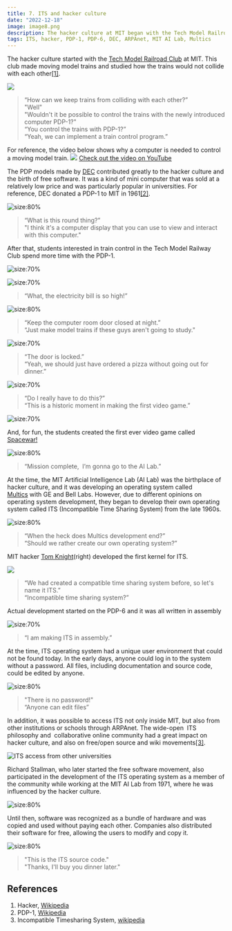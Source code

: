 ```yaml
---
title: 7. ITS and hacker culture
date: "2022-12-18"
image: image8.png
description: The hacker culture at MIT began with the Tech Model Railroad Club, which explored controlling trains via the PDP-1. This experimentation fostered the hacker ethos, leading to the development of the first video game, Spacewar!, and the ITS. The open, collaborative nature of ITS at the MIT AI Lab, accessible through ARPAnet, significantly influenced the hacker culture and laid the groundwork for the free/open-source software movement...
tags: ITS, hacker, PDP-1, PDP-6, DEC, ARPAnet, MIT AI Lab, Multics
---
```


The hacker culture started with the [Tech Model Railroad Club](https://www.google.com/url?q=https://en.wikipedia.org/wiki/Tech_Model_Railroad_Club\&sa=D\&source=editors\&ust=1711344849233469\&usg=AOvVaw2jW8lhPjzCxir-TXAa-SBG) at MIT. This club made moving model trains and studied how the trains would not collide with each other[&lbrack;1&rbrack;][1].

![](images/image1.png)
> “How can we keep trains from colliding with each other?”\
> "Well"\
> "Wouldn't it be possible to control the trains with the newly introduced computer PDP-1?" \
> “You control the trains with PDP-1?” \
> “Yeah, we can implement a train control program.”

For reference, the video below shows why a computer is needed to control a moving model train.
![](http://i3.ytimg.com/vi/dqLUUXWgba4/hqdefault.jpg)
[Check out the video on YouTube](https://www.youtube.com/watch?v=dqLUUXWgba4 "align:center")

The PDP models made by [DEC](https://www.google.com/url?q=https://en.wikipedia.org/wiki/Programmed_Data_Processor\&sa=D\&source=editors\&ust=1711344849234212\&usg=AOvVaw3XYWFQH-2tnwXYFckFfCPg) contributed greatly to the hacker culture and the birth of free software. It was a kind of mini computer that was sold at a relatively low price and was particularly popular in universities. For reference, DEC donated a PDP-1 to MIT in 1961[&lbrack;2&rbrack;][2].

![](images/image16.png "size:80%")
> “What is this round thing?” \
> "I think it's a computer display that you can use to view and interact with this computer."

After that, students interested in train control in the Tech Model Railway Club spend more time with the PDP-1.

![](images/image8.png "size:70%")

![](images/image3.png "size:70%")
> “What, the electricity bill is so high!”

![](images/image12.png "size:80%")
> “Keep the computer room door closed at night.” \
> “Just make model trains if these guys aren't going to study."

![](images/image13.png "size:70%")
> “The door is locked.” \
> “Yeah, we should just have ordered a pizza without going out for dinner.”

![](images/image4.png "size:70%")
> “Do I really have to do this?” \
> “This is a historic moment in making the first video game.”

![](images/image2.png "size:70%")

And, for fun, the students created the first ever video game called [Spacewar!](https://en.wikipedia.org/wiki/Spacewar!)

![](images/image10.png "size:80%")
> “Mission complete,  I’m gonna go to the AI Lab.”

At the time, the MIT Artificial Intelligence Lab (AI Lab) was the birthplace of hacker culture, and it was developing an operating system called [Multics](https://en.wikipedia.org/wiki/Multics) with GE and Bell Labs. However, due to different opinions on operating system development, they began to develop their own operating system called ITS (Incompatible Time Sharing System) from the late 1960s.

![](images/image11.png "size:80%")
> “When the heck does Multics development end?”\
> “Should we rather create our own operating system?”

MIT hacker [Tom Knight](https://en.wikipedia.org/wiki/Tom_Knight_(scientist))(right) developed the first kernel for ITS.

![](images/image9.png)
> “We had created a compatible time sharing system before, so let's name it ITS.” \
> “Incompatible time sharing system?”

Actual development started on the PDP-6 and it was all written in assembly

![](images/image5.png "size:70%")
> “I am making ITS in assembly.”

At the time, ITS operating system had a unique user environment that could not be found today. In the early days, anyone could log in to the system without a password. All files, including documentation and source code, could be edited by anyone.

![](images/image6.png "size:80%")
> "There is no password!" \
> “Anyone can edit files”

In addition, it was possible to access ITS not only inside MIT, but also from other institutions or schools through ARPAnet. The wide-open  ITS philosophy and  collaborative online community had a great impact on hacker culture, and also on free/open source and wiki movements[&lbrack;3&rbrack;][3].

![](images/image15.png "ITS access from other universities")


Richard Stallman, who later started the free software movement, also participated in the development of the ITS operating system as a member of the community while working at the MIT AI Lab from 1971, where he was influenced by the hacker culture.

![](images/image7.png "size:80%")

Until then, software was recognized as a bundle of hardware and was copied and used without paying each other. Companies also distributed their software for free, allowing the users to modify and copy it.

![](images/image14.png "size:80%")
> "This is the ITS source code." \
> "Thanks, I'll buy you dinner later."

## References

1. Hacker, [Wikipedia](https://en.wikipedia.org/wiki/Hacker)
2. PDP-1, [Wikipedia](https://en.wikipedia.org/wiki/PDP-1)
3. Incompatible Timesharing System, [wikipedia](https://en.wikipedia.org/wiki/Incompatible\_Timesharing\_System)

[1]: https://en.wikipedia.org/wiki/Hacker "Hacker, Wikipedia"
[2]: https://en.wikipedia.org/wiki/PDP-1 "PDP-1, Wikipedia"
[3]: https://en.wikipedia.org/wiki/Incompatible\_Timesharing\_System "Incompatible Timesharing System, Wikipedia"

